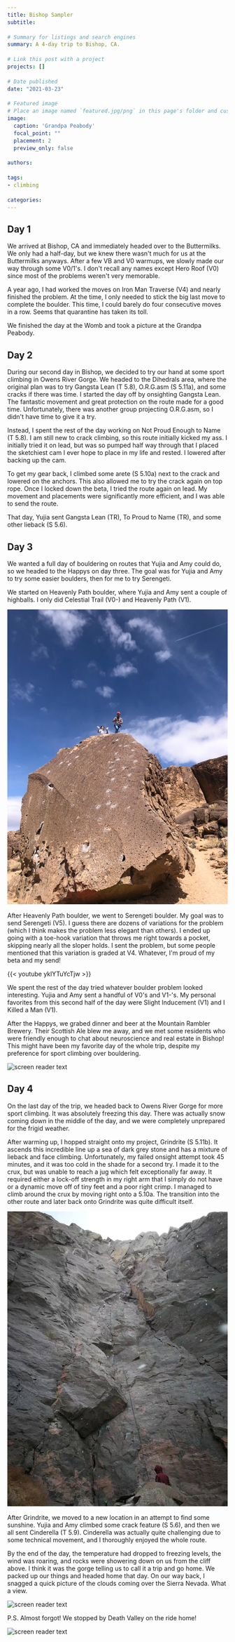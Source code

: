 ```yaml
---
title: Bishop Sampler
subtitle: 

# Summary for listings and search engines
summary: A 4-day trip to Bishop, CA.

# Link this post with a project
projects: []

# Date published
date: "2021-03-23"

# Featured image
# Place an image named `featured.jpg/png` in this page's folder and customize its options here.
image:
  caption: 'Grandpa Peabody'
  focal_point: ""
  placement: 2
  preview_only: false

authors:

tags:
- climbing

categories:
---
```


Day 1
--------
We arrived at Bishop, CA and immediately headed over to the Buttermilks. We only had a half-day, but we knew there wasn't much for us at the Buttermilks anyways. After a few VB and V0 warmups, we slowly made our way through some V0/1's. I don't recall any names except Hero Roof (V0) since most of the problems weren't very memorable. 

A year ago, I had worked the moves on Iron Man Traverse (V4) and nearly finished the problem. At the time, I only needed to stick the big last move to complete the boulder. This time, I could barely do four consecutive moves in a row. Seems that quarantine has taken its toll.

We finished the day at the Womb and took a picture at the Grandpa Peabody.

Day 2
-------
During our second day in Bishop, we decided to try our hand at some sport climbing in Owens River Gorge. We headed to the Dihedrals area, where the original plan was to try Gangsta Lean (T 5.8), O.R.G.asm (S 5.11a), and some cracks if there was time. I started the day off by onsighting Gangsta Lean. The fantastic movement and great protection on the route made for a good time. Unfortunately, there was another group projecting O.R.G.asm, so I didn't have time to give it a try. 

Instead, I spent the rest of the day working on Not Proud Enough to Name (T 5.8). I am still new to crack climbing, so this route initially kicked my ass. I initially tried it on lead, but was so pumped half way through that I placed the sketchiest cam I ever hope to place in my life and rested. I lowered after backing up the cam. 

To get my gear back, I climbed some arete (S 5.10a) next to the crack and lowered on the anchors. This also allowed me to try the crack again on top rope. Once I locked down the beta, I tried the route again on lead. My movement and placements were significantly more efficient, and I was able to send the route.

That day, Yujia sent Gangsta Lean (TR), To Proud to Name (TR), and some other lieback (S 5.6).

Day 3
-------
We wanted a full day of bouldering on routes that Yujia and Amy could do, so we headed to the Happys on day three. The goal was for Yujia and Amy to try some easier boulders, then for me to try Serengeti.

We started on Heavenly Path boulder, where Yujia and Amy sent a couple of highballs. I only did Celestial Trail (V0-) and Heavenly Path (V1). 

![screen reader text](heavenlypath.jpg "Heavenly Path")

After Heavenly Path boulder, we went to Serengeti boulder. My goal was to send Serengeti (V5). I guess there are dozens of variations for the problem (which I think makes the problem less elegant than others). I ended up going with a toe-hook variation that throws me right towards a pocket, skipping nearly all the sloper holds. I sent the problem, but some people mentioned that this variation is graded at V4. Whatever, I'm proud of my beta and my send!  

{{< youtube yklYTuYcTjw >}}

We spent the rest of the day tried whatever boulder problem looked interesting. Yujia and Amy sent a handful of V0's and V1-'s. My personal favorites from this second half of the day were Slight Inducement (V1) and I Killed a Man (V1). 

After the Happys, we grabed dinner and beer at the Mountain Rambler Brewery. Their Scottish Ale blew me away, and we met some residents who were friendly enough to chat about neuroscience and real estate in Bishop! This might have been my favorite day of the whole trip, despite my preference for sport climbing over bouldering.

![screen reader text](beer.jpg "The best beer in the world")

Day 4
-------
On the last day of the trip, we headed back to Owens River Gorge for more sport climbing. It was absolutely freezing this day. There was actually snow coming down in the middle of the day, and we were completely unprepared for the frigid weather. 

After warming up, I hopped straight onto my project, Grindrite (S 5.11b). It ascends this incredible line up a sea of dark grey stone and has a mixture of lieback and face climbing. Unfortunately, my failed onsight attempt took 45 minutes, and it was too cold in the shade for a second try. I made it to the crux, but was unable to reach a jug which felt exceptionally far away. It required either a lock-off strength in my right arm that I simply do not have or a dynamic move off of tiny feet and a poor right crimp. I managed to climb around the crux by moving right onto a 5.10a. The transition into the other route and later back onto Grindrite was quite difficult itself. 

![screen reader text](grindrite.jpg "Grindrite")

After Grindrite, we moved to a new location in an attempt to find some sunshine. Yujia and Amy climbed some crack feature (S 5.6), and then we all sent Cinderella (T 5.9). Cinderella was actually quite challenging due to some technical movement, and I thoroughly enjoyed the whole route.

By the end of the day, the temperature had dropped to freezing levels, the wind was roaring, and rocks were showering down on us from the cliff above. I think it was the gorge telling us to call it a trip and go home. We packed up our things and headed home that day. On our way back, I snagged a quick picture of the clouds coming over the Sierra Nevada. What a view.

![screen reader text](bishop.jpg "The view near the Happys")

P.S. Almost forgot! We stopped by Death Valley on the ride home!

![screen reader text](deathvalley.jpg "Death Valley")